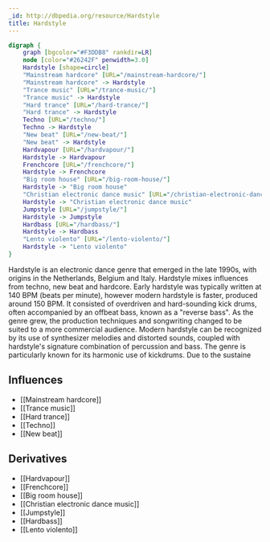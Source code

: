 ```yaml
---
_id: http://dbpedia.org/resource/Hardstyle
title: Hardstyle
---
```


```dot
digraph {
	graph [bgcolor="#F3DDB8" rankdir=LR]
	node [color="#26242F" penwidth=3.0]
	Hardstyle [shape=circle]
	"Mainstream hardcore" [URL="/mainstream-hardcore/"]
	"Mainstream hardcore" -> Hardstyle
	"Trance music" [URL="/trance-music/"]
	"Trance music" -> Hardstyle
	"Hard trance" [URL="/hard-trance/"]
	"Hard trance" -> Hardstyle
	Techno [URL="/techno/"]
	Techno -> Hardstyle
	"New beat" [URL="/new-beat/"]
	"New beat" -> Hardstyle
	Hardvapour [URL="/hardvapour/"]
	Hardstyle -> Hardvapour
	Frenchcore [URL="/frenchcore/"]
	Hardstyle -> Frenchcore
	"Big room house" [URL="/big-room-house/"]
	Hardstyle -> "Big room house"
	"Christian electronic dance music" [URL="/christian-electronic-dance-music/"]
	Hardstyle -> "Christian electronic dance music"
	Jumpstyle [URL="/jumpstyle/"]
	Hardstyle -> Jumpstyle
	Hardbass [URL="/hardbass/"]
	Hardstyle -> Hardbass
	"Lento violento" [URL="/lento-violento/"]
	Hardstyle -> "Lento violento"
}
```

Hardstyle is an electronic dance genre that emerged in the late 1990s, with origins in the Netherlands, Belgium and Italy. Hardstyle mixes influences from techno, new beat and hardcore. Early hardstyle was typically written at 140 BPM (beats per minute), however modern hardstyle is faster, produced around 150 BPM. It consisted of overdriven and hard-sounding kick drums, often accompanied by an offbeat bass, known as a "reverse bass". As the genre grew, the production techniques and songwriting changed to be suited to a more commercial audience. Modern hardstyle can be recognized by its use of synthesizer melodies and distorted sounds, coupled with hardstyle's signature combination of percussion and bass. The genre is particularly known for its harmonic use of kickdrums. Due to the sustaine

## Influences
- [[Mainstream hardcore]]
- [[Trance music]]
- [[Hard trance]]
- [[Techno]]
- [[New beat]]

## Derivatives
- [[Hardvapour]]
- [[Frenchcore]]
- [[Big room house]]
- [[Christian electronic dance music]]
- [[Jumpstyle]]
- [[Hardbass]]
- [[Lento violento]]
